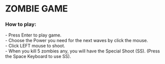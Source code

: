 <h1> ZOMBIE GAME </h1>

<h3> How to play: </h3>
 - Press Enter to play game. <br>
 - Choose the Power you need for the next waves by click the mouse.<br>
 - Click LEFT mouse to shoot.<br>
 - When you kill 5 zombies any, you will have the Special Shoot (SS). (Press the Space Keyboard to use SS).
